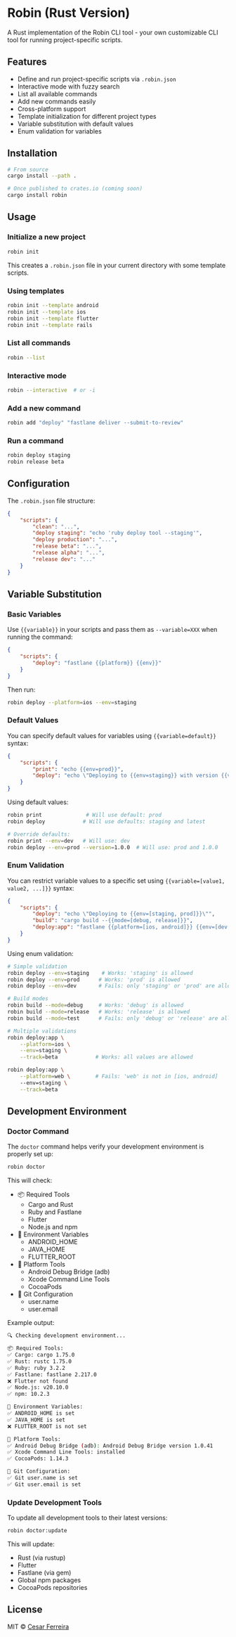 # Robin (Rust Version)

A Rust implementation of the Robin CLI tool - your own customizable CLI tool for running project-specific scripts.

## Features

- Define and run project-specific scripts via `.robin.json`
- Interactive mode with fuzzy search
- List all available commands
- Add new commands easily
- Cross-platform support
- Template initialization for different project types
- Variable substitution with default values
- Enum validation for variables

## Installation

```bash
# From source
cargo install --path .

# Once published to crates.io (coming soon)
cargo install robin
```

## Usage

### Initialize a new project

```bash
robin init
```

This creates a `.robin.json` file in your current directory with some template scripts.

### Using templates

```bash
robin init --template android
robin init --template ios
robin init --template flutter
robin init --template rails
```

### List all commands

```bash
robin --list
```

### Interactive mode

```bash
robin --interactive  # or -i
```

### Add a new command

```bash
robin add "deploy" "fastlane deliver --submit-to-review"
```

### Run a command

```bash
robin deploy staging
robin release beta
```

## Configuration

The `.robin.json` file structure:

```json
{
    "scripts": {
        "clean": "...",
        "deploy staging": "echo 'ruby deploy tool --staging'",
        "deploy production": "...",
        "release beta": "...",
        "release alpha": "...",
        "release dev": "..."
    }
}
```

## Variable Substitution

### Basic Variables
Use `{{variable}}` in your scripts and pass them as `--variable=XXX` when running the command:

```json
{
    "scripts": {
        "deploy": "fastlane {{platform}} {{env}}"
    }
}
```

Then run:
```bash
robin deploy --platform=ios --env=staging
```

### Default Values
You can specify default values for variables using `{{variable=default}}` syntax:

```json
{
    "scripts": {
        "print": "echo {{env=prod}}",
        "deploy": "echo \"Deploying to {{env=staging}} with version {{version=latest}}\""
    }
}
```

Using default values:
```bash
robin print              # Will use default: prod
robin deploy            # Will use defaults: staging and latest

# Override defaults:
robin print --env=dev   # Will use: dev
robin deploy --env=prod --version=1.0.0  # Will use: prod and 1.0.0
```

### Enum Validation
You can restrict variable values to a specific set using `{{variable=[value1, value2, ...]}}` syntax:

```json
{
    "scripts": {
        "deploy": "echo \"Deploying to {{env=[staging, prod]}}\"",
        "build": "cargo build --{{mode=[debug, release]}}",
        "deploy:app": "fastlane {{platform=[ios, android]}} {{env=[dev, staging, prod]}} --track={{track=[alpha, beta, production]}}"
    }
}
```

Using enum validation:
```bash
# Simple validation
robin deploy --env=staging    # Works: 'staging' is allowed
robin deploy --env=prod      # Works: 'prod' is allowed
robin deploy --env=dev       # Fails: only 'staging' or 'prod' are allowed

# Build modes
robin build --mode=debug     # Works: 'debug' is allowed
robin build --mode=release   # Works: 'release' is allowed
robin build --mode=test      # Fails: only 'debug' or 'release' are allowed

# Multiple validations
robin deploy:app \
    --platform=ios \
    --env=staging \
    --track=beta            # Works: all values are allowed

robin deploy:app \
    --platform=web \        # Fails: 'web' is not in [ios, android]
    --env=staging \
    --track=beta
```

## Development Environment

### Doctor Command
The `doctor` command helps verify your development environment is properly set up:

```bash
robin doctor
```

This will check:
- 📦 Required Tools
  - Cargo and Rust
  - Ruby and Fastlane
  - Flutter
  - Node.js and npm
- 🔧 Environment Variables
  - ANDROID_HOME
  - JAVA_HOME
  - FLUTTER_ROOT
- 📱 Platform Tools
  - Android Debug Bridge (adb)
  - Xcode Command Line Tools
  - CocoaPods
- 🔐 Git Configuration
  - user.name
  - user.email

Example output:
```bash
🔍 Checking development environment...

📦 Required Tools:
✅ Cargo: cargo 1.75.0
✅ Rust: rustc 1.75.0
✅ Ruby: ruby 3.2.2
✅ Fastlane: fastlane 2.217.0
❌ Flutter not found
✅ Node.js: v20.10.0
✅ npm: 10.2.3

🔧 Environment Variables:
✅ ANDROID_HOME is set
✅ JAVA_HOME is set
❌ FLUTTER_ROOT is not set

📱 Platform Tools:
✅ Android Debug Bridge (adb): Android Debug Bridge version 1.0.41
✅ Xcode Command Line Tools: installed
✅ CocoaPods: 1.14.3

🔐 Git Configuration:
✅ Git user.name is set
✅ Git user.email is set
```

### Update Development Tools
To update all development tools to their latest versions:

```bash
robin doctor:update
```

This will update:
- Rust (via rustup)
- Flutter
- Fastlane (via gem)
- Global npm packages
- CocoaPods repositories

## License

MIT © [Cesar Ferreira](http://cesarferreira.com) 